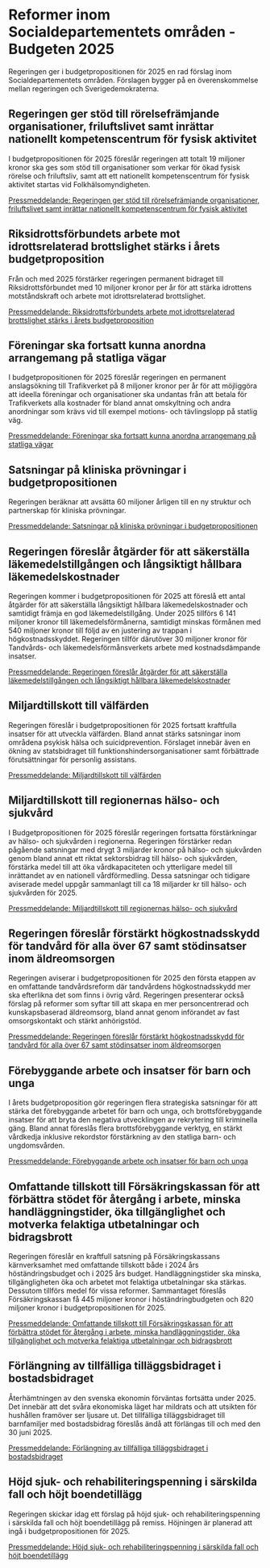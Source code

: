 # Reformer inom Socialdepartementets områden - Budgeten 2025

Regeringen ger i budgetpropositionen för 2025 en rad förslag inom Socialdepartementets områden. Förslagen bygger på en överenskommelse mellan regeringen och Sverigedemokraterna.

## Regeringen ger stöd till rörelsefrämjande organisationer, friluftslivet samt inrättar nationellt kompetenscentrum för fysisk aktivitet

I budgetpropositionen för 2025 föreslår regeringen att totalt 19 miljoner kronor ska ges som stöd till organisationer som verkar för ökad fysisk rörelse och friluftsliv, samt att ett nationellt kompetenscentrum för fysisk aktivitet startas vid Folkhälsomyndigheten.

[Pressmeddelande: Regeringen ger stöd till rörelsefrämjande organisationer, friluftslivet samt inrättar nationellt kompetenscentrum för fysisk aktivitet](/pressmeddelanden/2024/09/regeringen-ger-stod-till-rorelseframjande-organisationer-friluftslivet-samt-inrattar-nationellt-kompetenscentrum-for-fysisk-aktivitet/)

## Riksidrottsförbundets arbete mot idrottsrelaterad brottslighet stärks i årets budgetproposition

Från och med 2025 förstärker regeringen permanent bidraget till Riksidrottsförbundet med 10 miljoner kronor per år för att stärka idrottens motståndskraft och arbete mot idrottsrelaterad brottslighet.

[Pressmeddelande: Riksidrottsförbundets arbete mot idrottsrelaterad brottslighet stärks i årets budgetproposition](/pressmeddelanden/2024/09/riksidrottsforbundets-arbete-mot-idrottsrelaterad-brottslighet-starks-i-arets-budgetproposition/)

## Föreningar ska fortsatt kunna anordna arrangemang på statliga vägar

I budgetpropositionen för 2025 föreslår regeringen en permanent anslagsökning till Trafikverket på 8 miljoner kronor per år för att möjliggöra att ideella föreningar och organisationer ska undantas från att betala för Trafikverkets alla kostnader för bland annat omskyltning och andra anordningar som krävs vid till exempel motions- och tävlingslopp på statlig väg.

[Pressmeddelande: Föreningar ska fortsatt kunna anordna arrangemang på statliga vägar](/pressmeddelanden/2024/09/foreningar-ska-fortsatt-kunna-anordna-arrangemang-pa-statliga-vagar/)

## Satsningar på kliniska prövningar i budgetpropositionen

Regeringen beräknar att avsätta 60 miljoner årligen till en ny struktur och partnerskap för kliniska prövningar.

[Pressmeddelande: Satsningar på kliniska prövningar i budgetpropositionen](/pressmeddelanden/2024/09/satsningar-pa-kliniska-provningar-i-budgetpropositionen/ "Pressmeddelande: Satsningar på kliniska prövningar i budgetpropositionen")

## Regeringen föreslår åtgärder för att säkerställa läkemedelstillgången och långsiktigt hållbara läkemedelskostnader

Regeringen kommer i budgetpropositionen för 2025 att föreslå ett antal åtgärder för att säkerställa långsiktigt hållbara läkemedelskostnader och samtidigt främja en god läkemedelstillgång. Under 2025 tillförs 6 141 miljoner kronor till läkemedelsförmånerna, samtidigt minskas förmånen med 540 miljoner kronor till följd av en justering av trappan i högkostnadsskyddet. Regeringen tillför därutöver 30 miljoner kronor för Tandvårds- och läkemedelsförmånsverkets arbete med kostnadsdämpande insatser.

[Pressmeddelande: Regeringen föreslår åtgärder för att säkerställa läkemedelstillgången och långsiktigt hållbara läkemedelskostnader](/pressmeddelanden/2024/09/regeringen-foreslar-atgarder-for-att-sakerstalla-lakemedelstillgangen-och-langsiktigt-hallbara-lakemedelskostnader/ "Pressmeddelande: Regeringen föreslår åtgärder för att säkerställa läkemedelstillgången och långsiktigt hållbara läkemedelskostnader")

## Miljardtillskott till välfärden

Regeringen föreslår i budgetpropositionen för 2025 fortsatt kraftfulla insatser för att utveckla välfärden. Bland annat stärks satsningar inom områdena psykisk hälsa och suicidprevention. Förslaget innebär även en ökning av statsbidraget till funktionshindersorganisationer samt förbättrade förutsättningar för personlig assistans.

[Pressmeddelande: Miljardtillskott till välfärden](/pressmeddelanden/2024/09/miljardtillskott-till-valfarden/)

## Miljardtillskott till regionernas hälso- och sjukvård

I Budgetpropositionen för 2025 föreslår regeringen fortsatta förstärkningar av hälso- och sjukvården i regionerna. Regeringen förstärker redan pågående satsningar med drygt 3 miljarder kronor på hälso- och sjukvården genom bland annat ett riktat sektorsbidrag till hälso- och sjukvården, förstärka medel till att öka vårdkapaciteten och ytterligare medel till inrättandet av en nationell vårdförmedling. Dessa satsningar och tidigare aviserade medel uppgår sammanlagt till ca 18 miljarder kr till hälso- och sjukvården för 2025.

[Pressmeddelande: Miljardtillskott till regionernas hälso- och sjukvård](/pressmeddelanden/2024/09/miljardtillskott-till-regionernas-halso--och-sjukvard/)

## Regeringen föreslår förstärkt högkostnadsskydd för tandvård för alla över 67 samt stödinsatser inom äldreomsorgen

Regeringen aviserar i budgetpropositionen för 2025 den första etappen av en omfattande tandvårdsreform där tandvårdens högkostnadsskydd mer ska efterlikna det som finns i övrig vård. Regeringen presenterar också förslag på reformer som syftar till att skapa en mer personcentrerad och kunskapsbaserad äldreomsorg, bland annat genom införandet av fast omsorgskontakt och stärkt anhörigstöd.

[Pressmeddelande: Regeringen föreslår förstärkt högkostnadsskydd för tandvård för alla över 67 samt stödinsatser inom äldreomsorgen](/pressmeddelanden/2024/09/regeringen-foreslar-forstarkt-hogkostnadsskydd-for-tandvard-for-alla-over-67-samt-stodinsatser-inom-aldreomsorgen/)

## Förebyggande arbete och insatser för barn och unga

I årets budgetproposition gör regeringen flera strategiska satsningar för att stärka det förebyggande arbetet för barn och unga, och brottsförebyggande insatser för att bryta den negativa utvecklingen av rekrytering till kriminella gäng. Bland annat föreslås flera brottsförebyggande verktyg, en stärkt vårdkedja inklusive rekordstor förstärkning av den statliga barn- och ungdomsvården.

[Pressmeddelande: Förebyggande arbete och insatser för barn och unga](/pressmeddelanden/2024/09/forebyggande-arbete-och-insatser-for-barn-och-unga/)

## Omfattande tillskott till Försäkringskassan för att förbättra stödet för återgång i arbete, minska handläggningstider, öka tillgänglighet och motverka felaktiga utbetalningar och bidragsbrott

Regeringen föreslår en kraftfull satsning på Försäkringskassans kärnverksamhet med omfattande tillskott både i 2024 års höständringsbudget och i 2025 års budget. Handläggningstider ska minska, tillgängligheten öka och arbetet mot felaktiga utbetalningar ska stärkas. Dessutom tillförs medel för vissa reformer. Sammantaget föreslås Försäkringskassan få 445 miljoner kronor i höständringbudgeten och 820 miljoner kronor i budgetpropositionen för 2025.

[Pressmeddelande: Omfattande tillskott till Försäkringskassan för att förbättra stödet för återgång i arbete, minska handläggningstider, öka tillgänglighet och motverka felaktiga utbetalningar och bidragsbrott](/pressmeddelanden/2024/09/omfattande-tillskott-till-forsakringskassan-for-att-forbattra-stodet-for-atergang-i-arbete-minska-handlaggningstider-oka-tillganglighet-och-motverka-felaktiga-utbetalningar-och-bidragsbrott/)

## Förlängning av tillfälliga tilläggsbidraget i bostadsbidraget

Återhämtningen av den svenska ekonomin förväntas fortsätta under 2025. Det innebär att det svåra ekonomiska läget har mildrats och att utsikten för hushållen framöver ser ljusare ut. Det tillfälliga tilläggsbidraget till barnfamiljer med bostadsbidrag föreslås ändå att förlängas till och med den 30 juni 2025.

[Pressmeddelande: Förlängning av tillfälliga tilläggsbidraget i bostadsbidraget](/pressmeddelanden/2024/08/forlangning-av-tillfalliga-tillaggsbidraget-i-bostadsbidraget/)

## Höjd sjuk- och rehabiliteringspenning i särskilda fall och höjt boendetillägg

Regeringen skickar idag ett förslag på höjd sjuk- och rehabiliteringspenning i särskilda fall och höjt boendetillägg på remiss. Höjningen är planerad att ingå i budgetpropositionen för 2025.

[Pressmeddelande: Höjd sjuk- och rehabiliteringspenning i särskilda fall och höjt boendetillägg](/pressmeddelanden/2024/08/hojd-sjuk--och-rehabiliteringspenning-i-sarskilda-fall-och-hojt-boendetillagg/)
